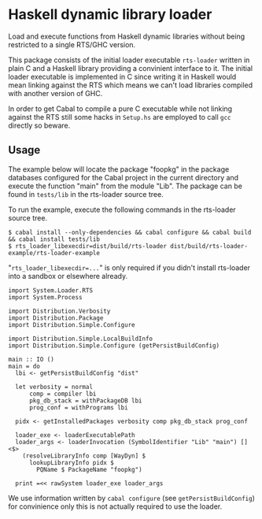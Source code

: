 Haskell dynamic library loader
==============================

Load and execute functions from Haskell dynamic libraries without being
restricted to a single RTS/GHC version.

This package consists of the initial loader executable `rts-loader` written
in plain C and a Haskell library providing a convinient interface to it. The
initial loader executable is implemented in C since writing it in Haskell would
mean linking against the RTS which means we can't load libraries compiled with
another version of GHC.

In order to get Cabal to compile a pure C executable while not linking against
the RTS still some hacks in `Setup.hs` are employed to call `gcc` directly so
beware.

Usage
-----

The example below will locate the package "foopkg" in the package databases
configured for the Cabal project in the current directory and execute the
function "main" from the module "Lib". The package can be found in
`tests/lib` in the rts-loader source tree.

To run the example, execute the following commands in the rts-loader source
tree.

```
$ cabal install --only-dependencies && cabal configure && cabal build && cabal install tests/lib
$ rts_loader_libexecdir=dist/build/rts-loader dist/build/rts-loader-example/rts-loader-example
```

"`rts_loader_libexecdir=...`" is only required if you didn't install rts-loader
into a sandbox or elsewhere already.

    import System.Loader.RTS
    import System.Process
   
    import Distribution.Verbosity
    import Distribution.Package
    import Distribution.Simple.Configure
   
    import Distribution.Simple.LocalBuildInfo
    import Distribution.Simple.Configure (getPersistBuildConfig)
   
    main :: IO ()
    main = do
      lbi <- getPersistBuildConfig "dist"
   
      let verbosity = normal
          comp = compiler lbi
          pkg_db_stack = withPackageDB lbi
          prog_conf = withPrograms lbi
   
      pidx <- getInstalledPackages verbosity comp pkg_db_stack prog_conf
   
      loader_exe <- loaderExecutablePath
      loader_args <- loaderInvocation (SymbolIdentifier "Lib" "main") [] <$>
        (resolveLibraryInfo comp [WayDyn] $
          lookupLibraryInfo pidx $
            PQName $ PackageName "foopkg")
   
      print =<< rawSystem loader_exe loader_args
 
We use information written by `cabal configure` (see `getPersistBuildConfig`)
for convinience only this is not actually required to use the loader.
